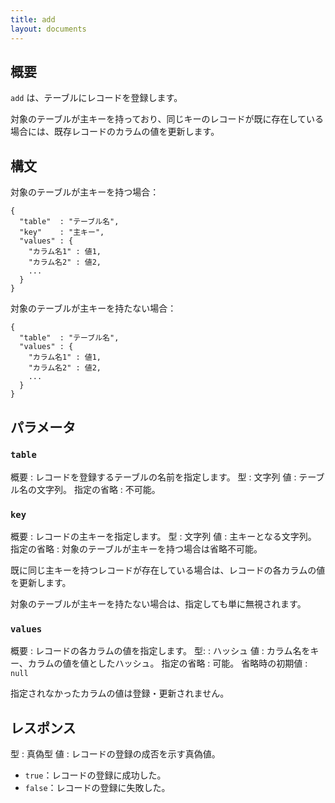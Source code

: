 ```yaml
---
title: add
layout: documents
---
```


## 概要

`add` は、テーブルにレコードを登録します。

対象のテーブルが主キーを持っており、同じキーのレコードが既に存在している場合には、既存レコードのカラムの値を更新します。

## 構文

対象のテーブルが主キーを持つ場合：

    {
      "table"  : "テーブル名",
      "key"    : "主キー",
      "values" : {
        "カラム名1" : 値1,
        "カラム名2" : 値2,
        ...
      }
    }

対象のテーブルが主キーを持たない場合：

    {
      "table"  : "テーブル名",
      "values" : {
        "カラム名1" : 値1,
        "カラム名2" : 値2,
        ...
      }
    }

## パラメータ

### `table`

概要
: レコードを登録するテーブルの名前を指定します。
型
: 文字列
値
: テーブル名の文字列。
指定の省略
: 不可能。

### `key`

概要
: レコードの主キーを指定します。
型
: 文字列
値
: 主キーとなる文字列。
指定の省略
: 対象のテーブルが主キーを持つ場合は省略不可能。

既に同じ主キーを持つレコードが存在している場合は、レコードの各カラムの値を更新します。

対象のテーブルが主キーを持たない場合は、指定しても単に無視されます。

### `values`

概要
: レコードの各カラムの値を指定します。
型:
: ハッシュ
値
: カラム名をキー、カラムの値を値としたハッシュ。
指定の省略
: 可能。
省略時の初期値
: `null`

指定されなかったカラムの値は登録・更新されません。


## レスポンス

型
: 真偽型
値
: レコードの登録の成否を示す真偽値。
  * `true`：レコードの登録に成功した。
  * `false`：レコードの登録に失敗した。
